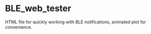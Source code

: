 # BLE_web_tester
HTML file for quickly working with BLE notifications, animated plot for convenience.
